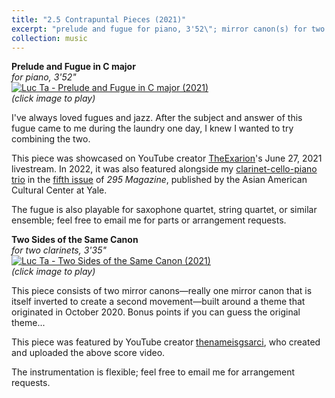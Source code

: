```yaml
---
title: "2.5 Contrapuntal Pieces (2021)"
excerpt: "prelude and fugue for piano, 3'52\"; mirror canon(s) for two clarinets; 3'35\"<br/>[![Luc Ta - 2.5 Contrapuntal Pieces (2021)](https://img.youtube.com/vi/KQXKckJTqVw/0.jpg 'Luc Ta - 2.5 Contrapuntal Pieces (2021)')](https://luc-ta.github.io/music/2021-contrapuntal-pieces/)"
collection: music
---
```


**Prelude and Fugue in C major**\
_for piano, 3'52"_\
[![Luc Ta - Prelude and Fugue in C major (2021)](https://img.youtube.com/vi/KQXKckJTqVw/0.jpg)](https://www.youtube.com/watch?v=KQXKckJTqVw)\
_(click image to play)_

I've always loved fugues and jazz. After the subject and answer of this fugue came to me during the laundry one day, I knew I wanted to try combining the two.

This piece was showcased on YouTube creator [TheExarion](https://www.youtube.com/@TheExarion)'s June 27, 2021 livestream. In 2022, it was also featured alongside my [clarinet-cello-piano trio](https://luc-ta.github.io/music/2022-clarinet-trio/) in the [fifth issue](https://aacc.yalecollege.yale.edu/resources/295-magazine) of _295 Magazine_, published by the Asian American Cultural Center at Yale.

The fugue is also playable for saxophone quartet, string quartet, or similar ensemble; feel free to email me for parts or arrangement requests.

**Two Sides of the Same Canon**\
_for two clarinets, 3'35"_\
[![Luc Ta - Two Sides of the Same Canon (2021)](https://img.youtube.com/vi/H5dGyHC81e4/0.jpg)](https://www.youtube.com/watch?v=H5dGyHC81e4)\
_(click image to play)_

This piece consists of two mirror canons—really one mirror canon that is itself inverted to create a second movement—built around a theme that originated in October 2020. Bonus points if you can guess the original theme...

This piece was featured by YouTube creator [thenameisgsarci](https://www.youtube.com/@thenameisgsarci), who created and uploaded the above score video.

The instrumentation is flexible; feel free to email me for arrangement requests.
